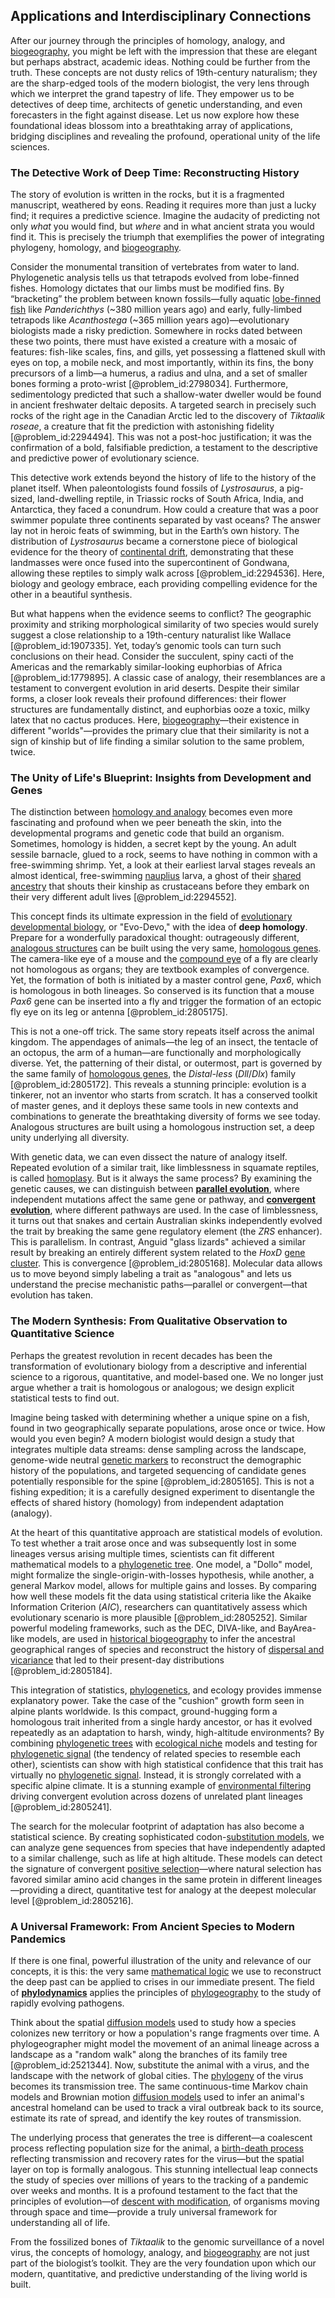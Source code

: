## Applications and Interdisciplinary Connections

After our journey through the principles of homology, analogy, and [biogeography](@article_id:137940), you might be left with the impression that these are elegant but perhaps abstract, academic ideas. Nothing could be further from the truth. These concepts are not dusty relics of 19th-century naturalism; they are the sharp-edged tools of the modern biologist, the very lens through which we interpret the grand tapestry of life. They empower us to be detectives of deep time, architects of genetic understanding, and even forecasters in the fight against disease. Let us now explore how these foundational ideas blossom into a breathtaking array of applications, bridging disciplines and revealing the profound, operational unity of the life sciences.

### The Detective Work of Deep Time: Reconstructing History

The story of evolution is written in the rocks, but it is a fragmented manuscript, weathered by eons. Reading it requires more than just a lucky find; it requires a predictive science. Imagine the audacity of predicting not only *what* you would find, but *where* and in what ancient strata you would find it. This is precisely the triumph that exemplifies the power of integrating phylogeny, homology, and [biogeography](@article_id:137940).

Consider the monumental transition of vertebrates from water to land. Phylogenetic analysis tells us that tetrapods evolved from lobe-finned fishes. Homology dictates that our limbs must be modified fins. By “bracketing” the problem between known fossils—fully aquatic [lobe-finned fish](@article_id:172366) like *Panderichthys* (~$380$ million years ago) and early, fully-limbed tetrapods like *Acanthostega* (~$365$ million years ago)—evolutionary biologists made a risky prediction. Somewhere in rocks dated between these two points, there must have existed a creature with a mosaic of features: fish-like scales, fins, and gills, yet possessing a flattened skull with eyes on top, a mobile neck, and most importantly, within its fins, the bony precursors of a limb—a humerus, a radius and ulna, and a set of smaller bones forming a proto-wrist [@problem_id:2798034]. Furthermore, sedimentology predicted that such a shallow-water dweller would be found in ancient freshwater deltaic deposits. A targeted search in precisely such rocks of the right age in the Canadian Arctic led to the discovery of *Tiktaalik roseae*, a creature that fit the prediction with astonishing fidelity [@problem_id:2294494]. This was not a post-hoc justification; it was the confirmation of a bold, falsifiable prediction, a testament to the descriptive and predictive power of evolutionary science.

This detective work extends beyond the history of life to the history of the planet itself. When paleontologists found fossils of *Lystrosaurus*, a pig-sized, land-dwelling reptile, in Triassic rocks of South Africa, India, and Antarctica, they faced a conundrum. How could a creature that was a poor swimmer populate three continents separated by vast oceans? The answer lay not in heroic feats of swimming, but in the Earth’s own history. The distribution of *Lystrosaurus* became a cornerstone piece of biological evidence for the theory of [continental drift](@article_id:178000), demonstrating that these landmasses were once fused into the supercontinent of Gondwana, allowing these reptiles to simply walk across [@problem_id:2294536]. Here, biology and geology embrace, each providing compelling evidence for the other in a beautiful synthesis.

But what happens when the evidence seems to conflict? The geographic proximity and striking morphological similarity of two species would surely suggest a close relationship to a 19th-century naturalist like Wallace [@problem_id:1907335]. Yet, today’s genomic tools can turn such conclusions on their head. Consider the succulent, spiny cacti of the Americas and the remarkably similar-looking euphorbias of Africa [@problem_id:1779895]. A classic case of analogy, their resemblances are a testament to convergent evolution in arid deserts. Despite their similar forms, a closer look reveals their profound differences: their flower structures are fundamentally distinct, and euphorbias ooze a toxic, milky latex that no cactus produces. Here, [biogeography](@article_id:137940)—their existence in different "worlds"—provides the primary clue that their similarity is not a sign of kinship but of life finding a similar solution to the same problem, twice.

### The Unity of Life's Blueprint: Insights from Development and Genes

The distinction between [homology and analogy](@article_id:171633) becomes even more fascinating and profound when we peer beneath the skin, into the developmental programs and genetic code that build an organism. Sometimes, homology is hidden, a secret kept by the young. An adult sessile barnacle, glued to a rock, seems to have nothing in common with a free-swimming shrimp. Yet, a look at their earliest larval stages reveals an almost identical, free-swimming [nauplius](@article_id:170476) larva, a ghost of their [shared ancestry](@article_id:175425) that shouts their kinship as crustaceans before they embark on their very different adult lives [@problem_id:2294552].

This concept finds its ultimate expression in the field of [evolutionary developmental biology](@article_id:138026), or "Evo-Devo," with the idea of **deep homology**. Prepare for a wonderfully paradoxical thought: outrageously different, [analogous structures](@article_id:270645) can be built using the very same, [homologous genes](@article_id:270652). The camera-like eye of a mouse and the [compound eye](@article_id:169971) of a fly are clearly not homologous as organs; they are textbook examples of convergence. Yet, the formation of both is initiated by a master control gene, *Pax6*, which is homologous in both lineages. So conserved is its function that a mouse *Pax6* gene can be inserted into a fly and trigger the formation of an ectopic fly eye on its leg or antenna [@problem_id:2805175].

This is not a one-off trick. The same story repeats itself across the animal kingdom. The appendages of animals—the leg of an insect, the tentacle of an octopus, the arm of a human—are functionally and morphologically diverse. Yet, the patterning of their distal, or outermost, part is governed by the same family of [homologous genes](@article_id:270652), the *Distal-less* ($Dll$/$Dlx$) family [@problem_id:2805172]. This reveals a stunning principle: evolution is a tinkerer, not an inventor who starts from scratch. It has a conserved toolkit of master genes, and it deploys these same tools in new contexts and combinations to generate the breathtaking diversity of forms we see today. Analogous structures are built using a homologous instruction set, a deep unity underlying all diversity.

With genetic data, we can even dissect the nature of analogy itself. Repeated evolution of a similar trait, like limblessness in squamate reptiles, is called [homoplasy](@article_id:151072). But is it always the same process? By examining the genetic causes, we can distinguish between **[parallel evolution](@article_id:262996)**, where independent mutations affect the same gene or pathway, and **[convergent evolution](@article_id:142947)**, where different pathways are used. In the case of limblessness, it turns out that snakes and certain Australian skinks independently evolved the trait by breaking the same gene regulatory element (the $ZRS$ enhancer). This is parallelism. In contrast, Anguid "glass lizards" achieved a similar result by breaking an entirely different system related to the $HoxD$ [gene cluster](@article_id:267931). This is convergence [@problem_id:2805168]. Molecular data allows us to move beyond simply labeling a trait as "analogous" and lets us understand the precise mechanistic paths—parallel or convergent—that evolution has taken.

### The Modern Synthesis: From Qualitative Observation to Quantitative Science

Perhaps the greatest revolution in recent decades has been the transformation of evolutionary biology from a descriptive and inferential science to a rigorous, quantitative, and model-based one. We no longer just argue whether a trait is homologous or analogous; we design explicit statistical tests to find out.

Imagine being tasked with determining whether a unique spine on a fish, found in two geographically separate populations, arose once or twice. How would you even begin? A modern biologist would design a study that integrates multiple data streams: dense sampling across the landscape, genome-wide neutral [genetic markers](@article_id:201972) to reconstruct the demographic history of the populations, and targeted sequencing of candidate genes potentially responsible for the spine [@problem_id:2805165]. This is not a fishing expedition; it is a carefully designed experiment to disentangle the effects of shared history (homology) from independent adaptation (analogy).

At the heart of this quantitative approach are statistical models of evolution. To test whether a trait arose once and was subsequently lost in some lineages versus arising multiple times, scientists can fit different mathematical models to a [phylogenetic tree](@article_id:139551). One model, a "Dollo" model, might formalize the single-origin-with-losses hypothesis, while another, a general Markov model, allows for multiple gains and losses. By comparing how well these models fit the data using statistical criteria like the Akaike Information Criterion ($AIC$), researchers can quantitatively assess which evolutionary scenario is more plausible [@problem_id:2805252]. Similar powerful modeling frameworks, such as the DEC, DIVA-like, and BayArea-like models, are used in [historical biogeography](@article_id:184069) to infer the ancestral geographical ranges of species and reconstruct the history of [dispersal and vicariance](@article_id:166917) that led to their present-day distributions [@problem_id:2805184].

This integration of statistics, [phylogenetics](@article_id:146905), and ecology provides immense explanatory power. Take the case of the "cushion" growth form seen in alpine plants worldwide. Is this compact, ground-hugging form a homologous trait inherited from a single hardy ancestor, or has it evolved repeatedly as an adaptation to harsh, windy, high-altitude environments? By combining [phylogenetic trees](@article_id:140012) with [ecological niche](@article_id:135898) models and testing for [phylogenetic signal](@article_id:264621) (the tendency of related species to resemble each other), scientists can show with high statistical confidence that this trait has virtually no [phylogenetic signal](@article_id:264621). Instead, it is strongly correlated with a specific alpine climate. It is a stunning example of [environmental filtering](@article_id:192897) driving convergent evolution across dozens of unrelated plant lineages [@problem_id:2805241].

The search for the molecular footprint of adaptation has also become a statistical science. By creating sophisticated codon-[substitution models](@article_id:177305), we can analyze gene sequences from species that have independently adapted to a similar challenge, such as life at high altitude. These models can detect the signature of convergent [positive selection](@article_id:164833)—where natural selection has favored similar amino acid changes in the same protein in different lineages—providing a direct, quantitative test for analogy at the deepest molecular level [@problem_id:2805216].

### A Universal Framework: From Ancient Species to Modern Pandemics

If there is one final, powerful illustration of the unity and relevance of our concepts, it is this: the very same [mathematical logic](@article_id:140252) we use to reconstruct the deep past can be applied to crises in our immediate present. The field of **[phylodynamics](@article_id:148794)** applies the principles of [phylogeography](@article_id:176678) to the study of rapidly evolving pathogens.

Think about the spatial [diffusion models](@article_id:141691) used to study how a species colonizes new territory or how a population's range fragments over time. A phylogeographer might model the movement of an animal lineage across a landscape as a "random walk" along the branches of its family tree [@problem_id:2521344]. Now, substitute the animal with a virus, and the landscape with the network of global cities. The [phylogeny](@article_id:137296) of the virus becomes its transmission tree. The same continuous-time Markov chain models and Brownian motion [diffusion models](@article_id:141691) used to infer an animal's ancestral homeland can be used to track a viral outbreak back to its source, estimate its rate of spread, and identify the key routes of transmission.

The underlying process that generates the tree is different—a coalescent process reflecting population size for the animal, a [birth-death process](@article_id:168101) reflecting transmission and recovery rates for the virus—but the spatial layer on top is formally analogous. This stunning intellectual leap connects the study of species over millions of years to the tracking of a pandemic over weeks and months. It is a profound testament to the fact that the principles of evolution—of [descent with modification](@article_id:137387), of organisms moving through space and time—provide a truly universal framework for understanding all of life.

From the fossilized bones of *Tiktaalik* to the genomic surveillance of a novel virus, the concepts of homology, analogy, and [biogeography](@article_id:137940) are not just part of the biologist’s toolkit. They are the very foundation upon which our modern, quantitative, and predictive understanding of the living world is built.